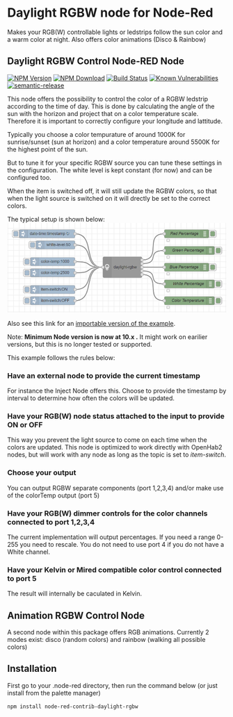# Daylight RGBW node for Node-Red

Makes your RGB(W) controllable lights or ledstrips follow the sun color and a warm color at night. Also offers color animations (Disco & Rainbow)

## Daylight RGBW Control Node-RED Node

[![NPM Version](https://img.shields.io/npm/v/node-red-contrib-daylight-rgbw)](https://www.npmjs.com/package/node-red-contrib-daylight-rgbw)
[![NPM Download](https://img.shields.io/npm/dm/node-red-contrib-daylight-rgbw)](https://npmjs.org/package/node-red-contrib-daylight-rgbw)
[![Build Status](https://dev.azure.com/raimondb74/Nodered-Daylight-RGBW/_apis/build/status/RaimondB.node-red-contrib-daylight-rgbw?branchName=master)](https://dev.azure.com/raimondb74/Nodered-Daylight-RGBW/_build/latest?definitionId=3&branchName=master)
[![Known Vulnerabilities](https://snyk.io/test/github/RaimondB/node-red-contrib-daylight-rgbw/badge.svg?targetFile=package.json)](https://snyk.io/test/github/RaimondB/node-red-contrib-daylight-rgbw?targetFile=package.json)
[![semantic-release](https://img.shields.io/badge/%20%20%F0%9F%93%A6%F0%9F%9A%80-semantic--release-e10079.svg)](https://github.com/semantic-release/semantic-release)

This node offers the possibility to control the color of a RGBW ledstrip according to the time of day.
This is done by calculating the angle of the sun with the horizon and project that on a color temperature scale.
Therefore it is important to correctly configure your longitude and lattitude.

Typically you choose a color tempurature of around 1000K for sunrise/sunset (sun at horizon) and a color temperature around 5500K for the highest point of the sun.

But to tune it for your specific RGBW source you can tune these settings in the configuration.
The white level is kept constant (for now) and can be configured too.

When the item is switched off, it will still update the RGBW colors, so that when the light source is switched on it will drectly be set to the correct colors.

The typical setup is shown below:
![alt text](https://raw.githubusercontent.com/RaimondB/node-red-contrib-daylight-rgbw/master/images/daylight-flow.PNG "Example flow")

Also see this link for an [importable version of the example](https://raw.githubusercontent.com/RaimondB/node-red-contrib-daylight-rgbw/master/examples/daylight-flow-basic.json).

Note: **Minimum Node version is now at 10.x .** It might work on earilier versions, but this is no longer tested or supported.

This example follows the rules below:

### Have an external node to provide the current timestamp

For instance the Inject Node offers this.
Choose to provide the timestamp by interval to determine how often the colors will be updated.

### Have your RGB(W) node status attached to the input to provide ON or OFF

This way you prevent the light source to come on each time when the colors are updated.
This node is optimized to work directly with OpenHab2 nodes, but will work with any node as long as the topic is set to _item-switch_.

### Choose your output
  
You can output RGBW separate components (port 1,2,3,4) and/or make use of the colorTemp output (port 5)

### Have your RGB(W) dimmer controls for the color channels connected to port 1,2,3,4

The current implementation will output percentages. If you need a range 0-255 you need to rescale.
You do not need to use port 4 if you do not have a White channel.

### Have your Kelvin or Mired compatible color control connected to port 5

The result will internally be caculated in Kelvin.

## Animation RGBW Control Node

A second node within this package offers RGB animations. Currently 2 modes exist: disco (random colors) and rainbow (walking all possible colors)

## Installation

First go to your .node-red directory, then run the command below (or just install from the palette manager)

```shell
npm install node-red-contrib-daylight-rgbw
```
